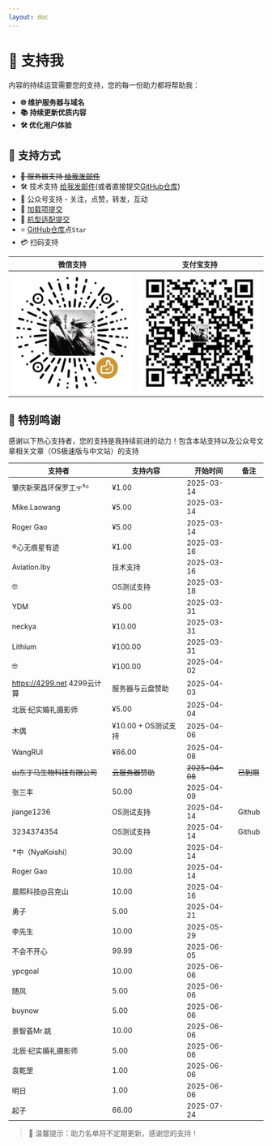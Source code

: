 ```yaml
---
layout: doc
---
```

# 💝 支持我

内容的持续运营需要您的支持，您的每一份助力都将帮助我：

- **🌐 维护服务器与域名**  
- **📚 持续更新优质内容**  
- **🛠️ 优化用户体验**  

## 🎯 支持方式 
- ~~💾 服务器支持 [给我发邮件](mailto:djhui@live.cn)~~
- 🛠️ 技术支持 [给我发邮件](mailto:djhui@live.cn)(或者直接提交[GitHub仓库](https://github.com/ha-china/HAOS-CN))
- 📱 公众号支持 - 关注，点赞，转发，互动
- 🚀  [加载项提交](https://github.com/ha-china/hassio-addons-dev)
- 🚀  [机型适配提交](https://github.com/ha-china/HAOS-CN-DEV)
- ⭐ [GitHub仓库](https://github.com/ha-china/HAOS-CN)点`Star`
- 💳 扫码支持

| 微信支持 | 支付宝支持 |
|----------|------------|
| ![微信](./images/WeChat_Pay.jpg) | ![支付宝](./images/Ali_Pay.jpg) |

## 🙏 特别鸣谢

感谢以下热心支持者，您的支持是我持续前进的动力！包含本站支持以及公众号文章相关文章（OS极速版与中文站）的支持

| 支持者                     | 支持内容           | 开始时间   | 备注                     |
|----------------------------|--------------------|------------|--------------------------|
| 肇庆新荣昌环保罗工ᯤ⁵ᴳ      | ¥1.00              | 2025-03-14 |                          |
| Mike.Laowang               | ¥5.00              | 2025-03-14 |                          |
| Roger Gao                  | ¥5.00              | 2025-03-14 |                          |
| ®心无痕星有迹              | ¥1.00              | 2025-03-16 |                          |
| Aviation.lby               | 技术支持           | 2025-03-16 |                          |
| 🤓                         | OS测试支持         | 2025-03-18 |                          |
| YDM                        | ¥5.00              | 2025-03-31 |                          |
| neckya                     | ¥10.00             | 2025-03-31 |                          |
| Lithium                    | ¥100.00            | 2025-03-31 |                          |
| 🤓                         | ¥100.00            | 2025-04-02 |                          |
| https://4299.net 4299云计算 | 服务器与云盘赞助   | 2025-04-03 |                          |
| 北辰·纪实婚礼摄影师        | ¥5.00              | 2025-04-04 |                          |
| 木偶                       | ¥10.00 + OS测试支持 | 2025-04-06 |                      |
| WangRUI                   | ¥66.00             | 2025-04-08 |                   |
|~~山东丁马生物科技有限公司~~  | ~~云服务器赞助~~   | ~~2025-04-08~~ |      ~~已到期~~            |
|张三丰                  |50.00           | 2025-04-09 |                          |
| jiange1236              | OS测试支持         | 2025-04-14 |      Github       |
| 3234374354               | OS测试支持         | 2025-04-14 |            Github        |
|*中（NyaKoishi）             |30.00           | 2025-04-14 |                          |
|Roger Gao                  |10.00           | 2025-04-14 |                          |
|晨熙科技@吕克山            |10.00           | 2025-04-16 |                          |
|勇子           |5.00           | 2025-04-21 |                          |
|李先生         |10.00           | 2025-05-29 |                          |
|不会不开心         |99.99           | 2025-06-05 |                          |
|ypcgoal         |10.00           | 2025-06-06 |                          |
|随风           |5.00           | 2025-06-06 |                          |
|buynow           |5.00           | 2025-06-06 |                          |
|景智荟Mr.姚      |10.00           | 2025-06-06 |                          |
|北辰·纪实婚礼摄影师         |5.00           | 2025-06-06 |                          |
|袁乾罡         |1.00           | 2025-06-06 |                          |
|明日         |1.00           | 2025-06-06 |                          |
|起子         |66.00           | 2025-07-24 |                          |




> 📌 温馨提示：助力名单将不定期更新，感谢您的支持！